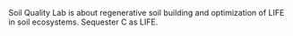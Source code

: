 Soil Quality Lab is about regenerative soil building and optimization of LIFE in soil ecosystems. Sequester C as LIFE.

